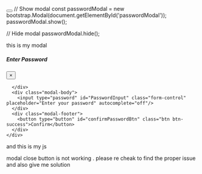<!-- Bootstrap 5 CSS -->
<link href="https://cdn.jsdelivr.net/npm/bootstrap@5.3.3/dist/css/bootstrap.min.css" rel="stylesheet">

<!-- Bootstrap 5 Bundle with Popper -->
<script src="https://cdn.jsdelivr.net/npm/bootstrap@5.3.3/dist/js/bootstrap.bundle.min.js"></script>




<button type="button" class="btn-close btn btn-danger" data-bs-dismiss="modal" aria-label="Close"></button>
// Show modal
const passwordModal = new bootstrap.Modal(document.getElementById('passwordModal'));
passwordModal.show();

// Hide modal
passwordModal.hide();




this is my modal 

<div class="modal fade" id="passwordModal" tabindex="-1" role="dialog">
  <div class="modal-dialog modal-dialog-centered">
    <div class="modal-content">
      <div class="modal-header">
        <h5 class="modal-title">Enter Password</h5>
       <button type="button" class="close btn btn-danger" data-dismiss="modal" aria-label="Close">
  <span aria-hidden="true">&times;</span>
</button>

      </div>
      <div class="modal-body">
        <input type="password" id="PasswordInput" class="form-control" placeholder="Enter your password" autocomplete="off"/>
      </div>
      <div class="modal-footer">
        <button type="button" id="confirmPasswordBtn" class="btn btn-success">Confirm</button>
      </div>
    </div>
  </div>
</div>

and this is my js 

<script>
    const form = document.getElementById("form2");
    const passwordHidden = document.getElementById("PasswordHidden");
    const passwordInput = document.getElementById("PasswordInput");

    form.addEventListener("submit", function (e) {
        e.preventDefault();
        const pno = document.getElementById("Pno").value;

        fetch('/TSUISLARS/Geo/CheckIfExists?pno=' + pno)
            .then(res => res.json())
            .then(data => {
                if (data.exists) {
                   
                    passwordInput.value = "";

                    
                    $('#passwordModal').modal('show');
                } else {
                   
                    submitForm(form);
                }
            });
    });

   
    document.getElementById("confirmPasswordBtn").addEventListener("click", function () {
        const enteredPassword = passwordInput.value.trim();

        if (!enteredPassword) {
            Swal.fire("Warning", "Please enter your password.", "warning");
            return;
        }

        passwordHidden.value = enteredPassword;

        
        $('#passwordModal').modal('hide');

      
        submitForm(form);
    });

    function submitForm(form) {
        Swal.fire({
            title: "Uploading...",
            text: "Please wait while your image is being uploaded.",
            didOpen: () => {
                Swal.showLoading();
            },
            allowOutsideClick: false,
            allowEscapeKey: false
        });

        const formData = new FormData(form);

        fetch(form.action, {
            method: 'POST',
            body: formData
        })
            .then(async response => {
                const result = await response.json().catch(() => ({}));

                if (response.ok && result.success) {
                    Swal.fire({
                        title: "Success!",
                        text: result.message || "Data Saved Successfully",
                        icon: "success",
                        confirmButtonText: "OK"
                    });
                } else if (response.status === 401) {
                    Swal.fire("Unauthorized", result.message || "Invalid password, update denied.", "error");
                } else {
                    Swal.fire("Error", result.message || "Upload failed.", "error");
                }
            })
            .catch(error => {
                Swal.fire("Error", "There was an error uploading the image: " + error.message, "error");
            });
    }
</script>

modal close button is not working . please re cheak to find the proper issue and also give me solution 
